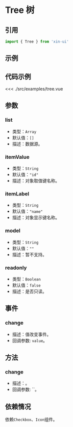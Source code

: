 # Tree 树

## 引用
```js
import { Tree } from 'xin-ui'
```

## 示例
<div>
  <example-tree/>
</div>

## 代码示例
<<< ./src/examples/tree.vue

## 参数

### list

* 类型：`Array`
* 默认值：`[]`
* 描述：数据源。

### itemValue

* 类型：`String`
* 默认值：`"id"`
* 描述：对象取值键名称。

### itemLabel

* 类型：`String`
* 默认值：`"name"`
* 描述：对象显示键名称。

### model

* 类型：`String`
* 默认值：`""`
* 描述：暂不支持。

### readonly

* 类型：`Boolean`
* 默认值：`false`
* 描述：是否只读。

## 事件

### change

* 描述：值改变事件。
* 回调参数: `value`。

## 方法

### change

* 描述：。
* 回调参数: ``。

## 依赖情况

依赖`Checkbox`、`Icon`组件。






